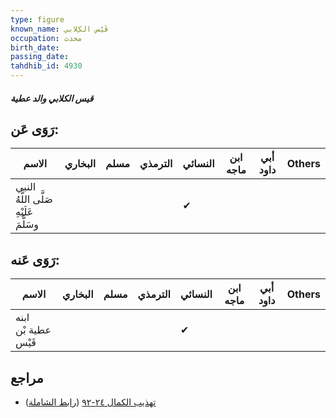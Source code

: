 ```yaml
---
type: figure
known_name: قَيْس الكِلابي
occupation: محدث
birth_date:
passing_date:
tahdhib_id: 4930
---
```

##### قيس الكلابي والد عطية

## رَوَى عَن:
| الاسم                                  | البخاري | مسلم | الترمذي | النسائي | ابن ماجه | أبي داود | Others |
| -------------------------------------- | ------- | ---- | ------- | ------- | -------- | -------- | ------ |
| النبي صَلَّى اللَّهُ عَلَيْهِ وسَلَّمَ |         |      |         | ✔       |          |          |        |
## رَوَى عَنه:
| الاسم               | البخاري | مسلم | الترمذي | النسائي | ابن ماجه | أبي داود | Others |
| ------------------- | ------- | ---- | ------- | ------- | -------- | -------- | ------ |
| ابنه عطية بْن قَيْس |         |      |         | ✔       |          |          |        |
## مراجع
- [تهذيب الكمال ٢٤-٩٢](obsidian://open?vault=Tahdhib-al-Kamal&file=Figures/٤٩٣٠-قيس%20الكلابي%20والد%20عطية) ([رابط الشاملة](https://shamela.ws/book/3722/12604))